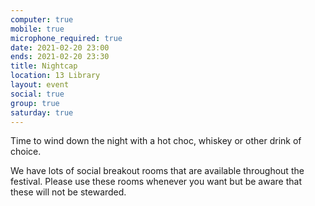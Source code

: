 ```yaml
---
computer: true
mobile: true
microphone_required: true
date: 2021-02-20 23:00
ends: 2021-02-20 23:30
title: Nightcap
location: 13 Library
layout: event
social: true
group: true
saturday: true
---
```

Time to wind down the night with a hot choc, whiskey or other drink of choice.

We have lots of social breakout rooms that are available throughout the festival. Please use these rooms whenever you want but be aware that these will not be stewarded. 

